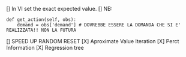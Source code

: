 [] In VI set the exact expected value.
[] NB:
~~~
def get_action(self, obs):
    demand = obs['demand'] # DOVREBBE ESSERE LA DOMANDA CHE SI E' REALIZZATA!! NON LA FUTURA
~~~
[] SPEED UP RANDOM RESET
[X] Aproximate Value Iteration
[X] Perct Information
[X] Regression tree